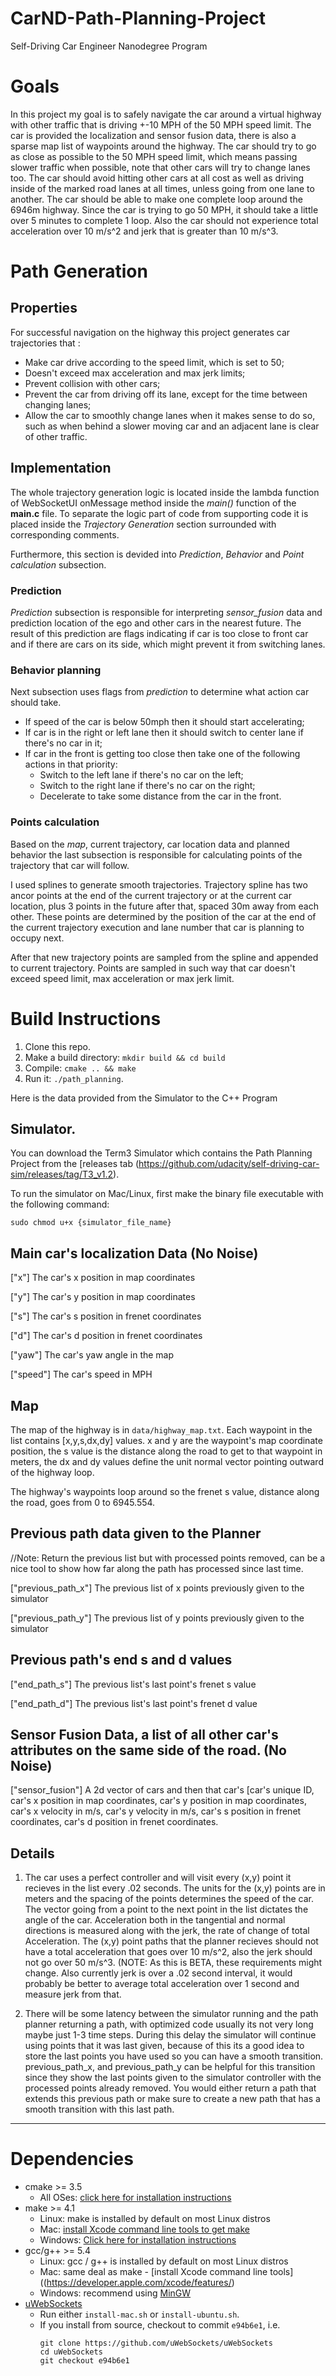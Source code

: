 CarND-Path-Planning-Project
===========================
Self-Driving Car Engineer Nanodegree Program

# Goals
In this project my goal is to safely navigate the car around a virtual highway with other traffic that is driving +-10 MPH of the 50 MPH speed limit. The car is provided the localization and sensor fusion data, there is also a sparse map list of waypoints around the highway. The car should try to go as close as possible to the 50 MPH speed limit, which means passing slower traffic when possible, note that other cars will try to change lanes too. The car should avoid hitting other cars at all cost as well as driving inside of the marked road lanes at all times, unless going from one lane to another. The car should be able to make one complete loop around the 6946m highway. Since the car is trying to go 50 MPH, it should take a little over 5 minutes to complete 1 loop. Also the car should not experience total acceleration over 10 m/s^2 and jerk that is greater than 10 m/s^3.

# Path Generation

## Properties

For successful navigation on the highway this project generates car trajectories that : 

 - Make car drive according to the speed limit, which is set to 50; 
 - Doesn't exceed max acceleration and max jerk limits; 
 - Prevent collision with other cars; 
 - Prevent the car from driving off its lane, except for the time between changing lanes; 
 - Allow the car to smoothly change lanes when it makes sense to do so, such as when behind a slower moving car and an adjacent lane is clear of other traffic.

## Implementation

The whole trajectory generation logic is located inside the lambda function of WebSocketUI onMessage method inside the _main()_ function of the **main.c** file. 
To separate the logic part of code from supporting code it is placed inside the _Trajectory Generation_ section surrounded with corresponding comments. 

Furthermore, this section is devided into _Prediction_, _Behavior_ and _Point calculation_ subsection. 

### Prediction 
_Prediction_ subsection is responsible for interpreting *sensor_fusion* data and prediction location of the ego and other cars in the nearest future. The result of this prediction are flags indicating if car is too close to front car and if there are cars on its side, which might prevent it from switching lanes. 

### Behavior planning
Next subsection uses flags from _prediction_ to determine what action car should take. 

 - If speed of the car is below 50mph then it should start accelerating; 
 - If car is in the right or left lane then it should switch to center lane if there's no car in it; 
 - If car in the front is getting too close then take one of the following actions in that priority: 
   - Switch to the left lane if there's no car on the left; 
   - Switch to the right lane if there's no car on the right; 
   - Decelerate to take some distance from the car in the front. 
   
### Points calculation 
Based on the _map_, current trajectory, car location data and planned behavior the last subsection is responsible for calculating points of the trajectory that car will follow. 

I used splines to generate smooth trajectories. Trajectory spline has two ancor points at the end of the current trajectory or at the current car location, plus 3 points in the future after that, spaced 30m away from each other. These points are determined by the position of the car at the end of the current trajectory execution and lane number that car is planning to occupy next. 

After that new trajectory points are sampled from the spline and appended to current trajectory. Points are sampled in such way that car doesn't exceed speed limit, max acceleration or max jerk limit. 

# Build Instructions

1. Clone this repo.
2. Make a build directory: `mkdir build && cd build`
3. Compile: `cmake .. && make`
4. Run it: `./path_planning`.

Here is the data provided from the Simulator to the C++ Program

## Simulator.
You can download the Term3 Simulator which contains the Path Planning Project from the [releases tab (https://github.com/udacity/self-driving-car-sim/releases/tag/T3_v1.2).  

To run the simulator on Mac/Linux, first make the binary file executable with the following command:
```shell
sudo chmod u+x {simulator_file_name}
```

## Main car's localization Data (No Noise)

["x"] The car's x position in map coordinates

["y"] The car's y position in map coordinates

["s"] The car's s position in frenet coordinates

["d"] The car's d position in frenet coordinates

["yaw"] The car's yaw angle in the map

["speed"] The car's speed in MPH

## Map
The map of the highway is in ```data/highway_map.txt```.
Each waypoint in the list contains  [x,y,s,dx,dy] values. x and y are the waypoint's map coordinate position, the s value is the distance along the road to get to that waypoint in meters, the dx and dy values define the unit normal vector pointing outward of the highway loop.

The highway's waypoints loop around so the frenet s value, distance along the road, goes from 0 to 6945.554.

## Previous path data given to the Planner

//Note: Return the previous list but with processed points removed, can be a nice tool to show how far along
the path has processed since last time. 

["previous_path_x"] The previous list of x points previously given to the simulator

["previous_path_y"] The previous list of y points previously given to the simulator

## Previous path's end s and d values 

["end_path_s"] The previous list's last point's frenet s value

["end_path_d"] The previous list's last point's frenet d value

## Sensor Fusion Data, a list of all other car's attributes on the same side of the road. (No Noise)

["sensor_fusion"] A 2d vector of cars and then that car's [car's unique ID, car's x position in map coordinates, car's y position in map coordinates, car's x velocity in m/s, car's y velocity in m/s, car's s position in frenet coordinates, car's d position in frenet coordinates. 

## Details

1. The car uses a perfect controller and will visit every (x,y) point it recieves in the list every .02 seconds. The units for the (x,y) points are in meters and the spacing of the points determines the speed of the car. The vector going from a point to the next point in the list dictates the angle of the car. Acceleration both in the tangential and normal directions is measured along with the jerk, the rate of change of total Acceleration. The (x,y) point paths that the planner recieves should not have a total acceleration that goes over 10 m/s^2, also the jerk should not go over 50 m/s^3. (NOTE: As this is BETA, these requirements might change. Also currently jerk is over a .02 second interval, it would probably be better to average total acceleration over 1 second and measure jerk from that.

2. There will be some latency between the simulator running and the path planner returning a path, with optimized code usually its not very long maybe just 1-3 time steps. During this delay the simulator will continue using points that it was last given, because of this its a good idea to store the last points you have used so you can have a smooth transition. previous_path_x, and previous_path_y can be helpful for this transition since they show the last points given to the simulator controller with the processed points already removed. You would either return a path that extends this previous path or make sure to create a new path that has a smooth transition with this last path.

---

# Dependencies

* cmake >= 3.5
  * All OSes: [click here for installation instructions](https://cmake.org/install/)
* make >= 4.1
  * Linux: make is installed by default on most Linux distros
  * Mac: [install Xcode command line tools to get make](https://developer.apple.com/xcode/features/)
  * Windows: [Click here for installation instructions](http://gnuwin32.sourceforge.net/packages/make.htm)
* gcc/g++ >= 5.4
  * Linux: gcc / g++ is installed by default on most Linux distros
  * Mac: same deal as make - [install Xcode command line tools]((https://developer.apple.com/xcode/features/)
  * Windows: recommend using [MinGW](http://www.mingw.org/)
* [uWebSockets](https://github.com/uWebSockets/uWebSockets)
  * Run either `install-mac.sh` or `install-ubuntu.sh`.
  * If you install from source, checkout to commit `e94b6e1`, i.e.
    ```
    git clone https://github.com/uWebSockets/uWebSockets 
    cd uWebSockets
    git checkout e94b6e1
    ```
